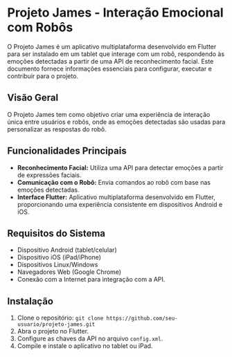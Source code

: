 # Projeto James - Interação Emocional com Robôs

O Projeto James é um aplicativo multiplataforma desenvolvido em Flutter para ser instalado em um tablet que interage com um robô, respondendo às emoções detectadas a partir de uma API de reconhecimento facial. Este documento fornece informações essenciais para configurar, executar e contribuir para o projeto.

## Visão Geral

O Projeto James tem como objetivo criar uma experiência de interação única entre usuários e robôs, onde as emoções detectadas são usadas para personalizar as respostas do robô.

## Funcionalidades Principais

- **Reconhecimento Facial:** Utiliza uma API para detectar emoções a partir de expressões faciais.
- **Comunicação com o Robô:** Envia comandos ao robô com base nas emoções detectadas.
- **Interface Flutter:** Aplicativo multiplataforma desenvolvido em Flutter, proporcionando uma experiência consistente em dispositivos Android e iOS.

## Requisitos do Sistema

- Dispositivo Android (tablet/celular) 
- Dispositivo iOS (iPad/iPhone) 
- Dispositivos Linux/Windows
- Navegadores Web (Google Chrome)
- Conexão com a Internet para integração com a API.

## Instalação

1. Clone o repositório: `git clone https://github.com/seu-usuario/projeto-james.git`
2. Abra o projeto no Flutter.
3. Configure as chaves da API no arquivo `config.xml`.
4. Compile e instale o aplicativo no tablet ou iPad.